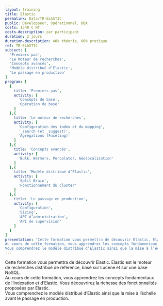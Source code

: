 ```yaml
---
layout: training
title: Elastic
permalink: Data/TR-ELASTIC
public: Développeur, Opérationnel, DBA
costs: 1340 € HT
costs-description: par participant
duration: 2 jours
duration-description: 40% théorie, 60% pratique
ref: TR-ELASTIC
subject: [
  'Premiers pas',
  'Le Moteur de recherches',
  'Concepts avancés',
  'Modèle distribué d’Elastic',
  'Le passage en production'
]
program: [
  {
    title: 'Premiers pas',
    activity: [
      'Concepts de base',
      'Opération de base'
    ]
  },{
    title: 'Le moteur de recherches',
    activity: [
      'Configuration des index et du mapping',
      '_search (et _suggest)',
      'Agrégations (Faceting)'
    ]
  },{
    title: 'Concepts avancés',
    activity: [
      'Bulk, Warmers, Percolator, Géolocalisation'
    ]
  },{
    title: 'Modèle distribué d’Elastic',
    activity: [
      'Split Brain',
      'Fonctionnement du cluster'
    ]
  },{
    title: 'Le passage en production',
    activity: [
      'Configuration',
      'Sizing',
      'API d’administration',
      'API de supervision'
    ]
  }
]
presentation: 'Cette formation vous permettra de découvrir Elastic. Elastic est le moteur de recherches distribué de référence, basé sur Lucene et sur une base NoSQL.
Au cours de cette formation, vous apprendrez les concepts fondamentaux de l’indexation et d’Elastic. Vous découvrirez la richesse des fonctionnalités proposées par Elastic.
Vous comprendrez le modèle distribué d’Elastic ainsi que la mise à l’échelle avant le passage en production.'
---
```


Cette formation vous permettra de découvrir Elastic. Elastic est le moteur de recherches distribué de référence, basé sur Lucene et sur une base NoSQL.  
Au cours de cette formation, vous apprendrez les concepts fondamentaux de l’indexation et d’Elastic. Vous découvrirez la richesse des fonctionnalités proposées par Elastic.  
Vous comprendrez le modèle distribué d’Elastic ainsi que la mise à l’échelle avant le passage en production.  
